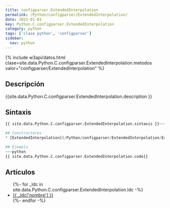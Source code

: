 ```yaml
---
title: configparser.ExtendedInterpolation
permalink: /Python/configparser/ExtendedInterpolation/
date: 2021-01-01
key: Python.C.configparser.ExtendedInterpolation
category: python
tags: ['clase python', 'configparser']
sidebar: 
  nav: python
---
```


{% include w3api/datos.html clase=site.data.Python.C.configparser.ExtendedInterpolation.metodos valor="configparser/ExtendedInterpolation" %}

## Descripción
{{site.data.Python.C.configparser.ExtendedInterpolation.description }}

## Sintaxis
~~~python
{{ site.data.Python.C.configparser.ExtendedInterpolation.sintaxis }}~~~

## Constructores
* [ExtendedInterpolation](/Python/configparser/ExtendedInterpolation/ExtendedInterpolation/)

## Ejemplo
~~~python
{{ site.data.Python.C.configparser.ExtendedInterpolation.code}}
~~~

## Artículos
<ul>
{%- for _ldc in site.data.Python.C.configparser.ExtendedInterpolation.ldc -%}
   <li>
       <a href="{{_ldc['url'] }}">{{ _ldc['nombre'] }}</a>
   </li>
{%- endfor -%}
</ul>
